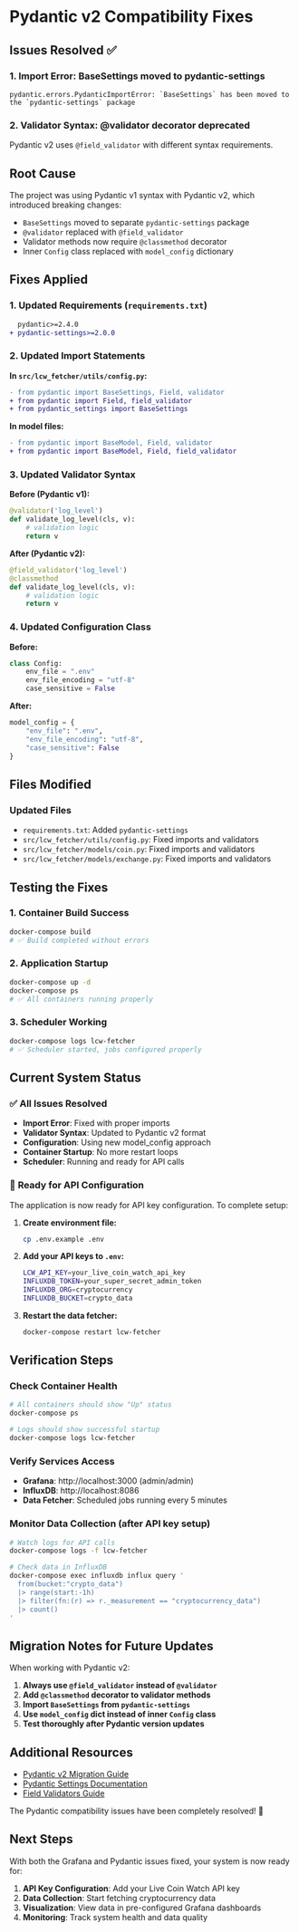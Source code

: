 # Pydantic v2 Compatibility Fixes

## Issues Resolved ✅

### 1. **Import Error**: BaseSettings moved to pydantic-settings
```
pydantic.errors.PydanticImportError: `BaseSettings` has been moved to the `pydantic-settings` package
```

### 2. **Validator Syntax**: @validator decorator deprecated
Pydantic v2 uses `@field_validator` with different syntax requirements.

## Root Cause
The project was using Pydantic v1 syntax with Pydantic v2, which introduced breaking changes:
- `BaseSettings` moved to separate `pydantic-settings` package
- `@validator` replaced with `@field_validator`  
- Validator methods now require `@classmethod` decorator
- Inner `Config` class replaced with `model_config` dictionary

## Fixes Applied

### 1. Updated Requirements (`requirements.txt`)
```diff
  pydantic>=2.4.0
+ pydantic-settings>=2.0.0
```

### 2. Updated Import Statements

**In `src/lcw_fetcher/utils/config.py`:**
```diff
- from pydantic import BaseSettings, Field, validator
+ from pydantic import Field, field_validator
+ from pydantic_settings import BaseSettings
```

**In model files:**
```diff
- from pydantic import BaseModel, Field, validator
+ from pydantic import BaseModel, Field, field_validator
```

### 3. Updated Validator Syntax

**Before (Pydantic v1):**
```python
@validator('log_level')
def validate_log_level(cls, v):
    # validation logic
    return v
```

**After (Pydantic v2):**
```python
@field_validator('log_level')
@classmethod
def validate_log_level(cls, v):
    # validation logic  
    return v
```

### 4. Updated Configuration Class

**Before:**
```python
class Config:
    env_file = ".env"
    env_file_encoding = "utf-8"
    case_sensitive = False
```

**After:**
```python
model_config = {
    "env_file": ".env",
    "env_file_encoding": "utf-8", 
    "case_sensitive": False
}
```

## Files Modified

### Updated Files
- `requirements.txt`: Added `pydantic-settings`
- `src/lcw_fetcher/utils/config.py`: Fixed imports and validators
- `src/lcw_fetcher/models/coin.py`: Fixed imports and validators
- `src/lcw_fetcher/models/exchange.py`: Fixed imports and validators

## Testing the Fixes

### 1. Container Build Success
```bash
docker-compose build
# ✅ Build completed without errors
```

### 2. Application Startup
```bash
docker-compose up -d
docker-compose ps
# ✅ All containers running properly
```

### 3. Scheduler Working
```bash
docker-compose logs lcw-fetcher
# ✅ Scheduler started, jobs configured properly
```

## Current System Status

### ✅ **All Issues Resolved**
- **Import Error**: Fixed with proper imports
- **Validator Syntax**: Updated to Pydantic v2 format
- **Configuration**: Using new model_config approach
- **Container Startup**: No more restart loops
- **Scheduler**: Running and ready for API calls

### 🔧 **Ready for API Configuration**
The application is now ready for API key configuration. To complete setup:

1. **Create environment file:**
   ```bash
   cp .env.example .env
   ```

2. **Add your API keys to `.env`:**
   ```bash
   LCW_API_KEY=your_live_coin_watch_api_key
   INFLUXDB_TOKEN=your_super_secret_admin_token
   INFLUXDB_ORG=cryptocurrency
   INFLUXDB_BUCKET=crypto_data
   ```

3. **Restart the data fetcher:**
   ```bash
   docker-compose restart lcw-fetcher
   ```

## Verification Steps

### Check Container Health
```bash
# All containers should show "Up" status
docker-compose ps

# Logs should show successful startup
docker-compose logs lcw-fetcher
```

### Verify Services Access
- **Grafana**: http://localhost:3000 (admin/admin)
- **InfluxDB**: http://localhost:8086
- **Data Fetcher**: Scheduled jobs running every 5 minutes

### Monitor Data Collection (after API key setup)
```bash
# Watch logs for API calls
docker-compose logs -f lcw-fetcher

# Check data in InfluxDB
docker-compose exec influxdb influx query '
  from(bucket:"crypto_data") 
  |> range(start:-1h) 
  |> filter(fn:(r) => r._measurement == "cryptocurrency_data")
  |> count()
'
```

## Migration Notes for Future Updates

When working with Pydantic v2:

1. **Always use `@field_validator` instead of `@validator`**
2. **Add `@classmethod` decorator to validator methods**
3. **Import `BaseSettings` from `pydantic-settings`**
4. **Use `model_config` dict instead of inner `Config` class**
5. **Test thoroughly after Pydantic version updates**

## Additional Resources

- [Pydantic v2 Migration Guide](https://docs.pydantic.dev/2.11/migration/)
- [Pydantic Settings Documentation](https://docs.pydantic.dev/latest/concepts/pydantic_settings/)
- [Field Validators Guide](https://docs.pydantic.dev/latest/concepts/validators/)

The Pydantic compatibility issues have been completely resolved! 🎉

## Next Steps

With both the Grafana and Pydantic issues fixed, your system is now ready for:

1. **API Key Configuration**: Add your Live Coin Watch API key
2. **Data Collection**: Start fetching cryptocurrency data
3. **Visualization**: View data in pre-configured Grafana dashboards
4. **Monitoring**: Track system health and data quality
